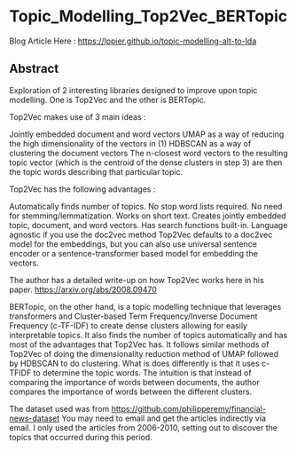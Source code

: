 # Topic_Modelling_Top2Vec_BERTopic

Blog Article Here : https://lppier.github.io/topic-modelling-alt-to-lda

## Abstract

Exploration of 2 interesting libraries designed to improve upon topic modelling. One is Top2Vec and the other is BERTopic.

Top2Vec makes use of 3 main ideas :

Jointly embedded document and word vectors
UMAP as a way of reducing the high dimensionality of the vectors in (1)
HDBSCAN as a way of clustering the document vectors
The n-closest word vectors to the resulting topic vector (which is the centroid of the dense clusters in step 3) are then the topic words describing that particular topic.

Top2Vec has the following advantages :

Automatically finds number of topics.
No stop word lists required.
No need for stemming/lemmatization.
Works on short text.
Creates jointly embedded topic, document, and word vectors.
Has search functions built-in.
Language agnostic if you use the doc2vec method
Top2Vec defaults to a doc2vec model for the embeddings, but you can also use universal sentence encoder or a sentence-transformer based model for embedding the vectors.

The author has a detailed write-up on how Top2Vec works here in his paper. https://arxiv.org/abs/2008.09470

BERTopic, on the other hand, is a topic modelling technique that leverages transformers and Cluster-based Term Frequency/Inverse Document Frequency (c-TF-IDF) to create dense clusters allowing for easily interpretable topics. It also finds the number of topics automatically and has most of the advantages that Top2Vec has. It follows similar methods of Top2Vec of doing the dimensionality reduction method of UMAP followed by HDBSCAN to do clustering. What is does differently is that it uses c-TFIDF to determine the topic words. The intuition is that instead of comparing the importance of words between documents, the author compares the importance of words between the different clusters.

The dataset used was from https://github.com/philipperemy/financial-news-dataset You may need to email and get the articles indirectly via email. I only used the articles from 2006-2010, setting out to discover the topics that occurred during this period.


